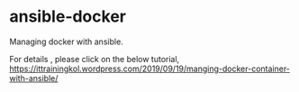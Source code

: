# ansible-docker
Managing docker with ansible.

For details , please click on the below tutorial, 
https://ittrainingkol.wordpress.com/2019/09/19/manging-docker-container-with-ansible/
